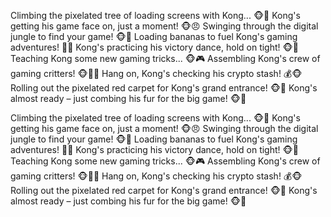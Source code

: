 Climbing the pixelated tree of loading screens with Kong... 🐵🌳 Kong's getting his game face on, just a moment! 🐵😠 Swinging through the digital jungle to find your game! 🐵🌴 Loading bananas to fuel Kong's gaming adventures! 🍌🐵 Kong's practicing his victory dance, hold on tight! 🐵💃 Teaching Kong some new gaming tricks... 🐵🎮 Assembling Kong's crew of gaming critters! 🐵🐢🦔 Hang on, Kong's checking his crypto stash! 💰🐵 Rolling out the pixelated red carpet for Kong's grand entrance! 🐵🔴 Kong's almost ready – just combing his fur for the big game! 🐵🧹

Climbing the pixelated tree of loading screens with Kong... 🐵🌳 Kong's getting his game face on, just a moment! 🐵😠 Swinging through the digital jungle to find your game! 🐵🌴 Loading bananas to fuel Kong's gaming adventures! 🍌🐵 Kong's practicing his victory dance, hold on tight! 🐵💃 Teaching Kong some new gaming tricks... 🐵🎮 Assembling Kong's crew of gaming critters! 🐵🐢🦔 Hang on, Kong's checking his crypto stash! 💰🐵 Rolling out the pixelated red carpet for Kong's grand entrance! 🐵🔴 Kong's almost ready – just combing his fur for the big game! 🐵🧹